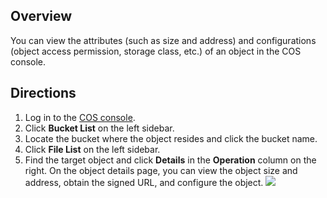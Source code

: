 ## Overview

You can view the attributes (such as size and address) and configurations (object access permission, storage class, etc.) of an object in the COS console.

## Directions

1. Log in to the [COS console](https://console.cloud.tencent.com/cos5).
2. Click **Bucket List** on the left sidebar.
3. Locate the bucket where the object resides and click the bucket name.
4. Click **File List** on the left sidebar.
5. Find the target object and click **Details** in the **Operation** column on the right.
On the object details page, you can view the object size and address, obtain the signed URL, and configure the object.
![](https://main.qcloudimg.com/raw/d56eb8baa6221ac57b8b9d323f96d2b2.png)
